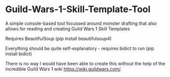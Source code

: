 # Guild-Wars-1-Skill-Template-Tool
A simple console-based tool focussed around monster drafting that also allows for reading and creating Guild Wars 1 Skill Templates

Requires BeautifulSoup (pip install beautifulsoup4)

Everything should be quite self-explanatory - requires bidict to run (pip install bidict)

There is no way I would have been able to create this without the help of the incredible Guild Wars 1 wiki https://wiki.guildwars.com/.
